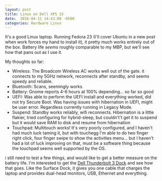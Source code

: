 ```yaml
---
layout: post
title: Linux on Dell XPS 15 
date:  2016-04-11 14:43:00 -0500
categories: Hardware Linux
---
```



It's a good Linux laptop. Running Fedora 23 (I'll cover Ubuntu in a new post when work forces my hand to install it), it pretty much works entirely out of the box. Battery life *seems* roughly comparable to my MBP, but we'll see how that pans out as I use it. 

My thoughts so far: 

* Wireless: The Broadcom Wireless AC works well out of the gate. it connects to my 5GHz network, reconnects after standby, and seems speedy and reliable.  
* Bluetooth: Scans, seemingly works
* Battery: Gnome reports 4-6 hours at 100% depending... so far so good
* UEFI: Was able to perform the UEFI install and everything worked, did not try Secure Boot. Was having issues with hibernation in UEFI, might be user error. Regardless currently running in Legacy Mode.
* Suspend: Standby works reliably, wifi reconnects. Hibernation is a little flakier, tried configuring for hybrid-sleep, but couldn't't get it to suspend but it would save RAM to disk and resume from hibernation
* Touchpad: Multitouch works! It's very poorly configured, and I haven't had much luck taming it, but with touchegg I'm able to do two finger right click, four finger swipe to show the activities menu... but I haven't had a lot of luck improving on that, must be a software thing because the touchpad seems well supported by the OS.

i still need to test a few things, and would like to get a better measure on the battery life. I'm interested to get the [Dell Thunderbolt 3 Dock](http://amzn.com/B01C8PHW32) and see how that goes. Like the Surface Dock, it gives you one cable that charges the laptop and provides dual-head monitors, USB, Ethernet and everything.

